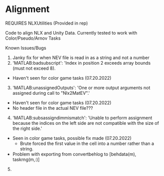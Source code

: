 # Alignment
REQUIRES NLXUtilities (Provided in rep)

Code to align NLX and Unity Data.
Currently tested to work with Color/Pseudo/Arnov Tasks


Known Issues/Bugs
1. Janky fix for when NEV file is read in as a string and not a number
2. 'MATLAB:badsubscript': 'Index in position 2 exceeds array bounds (must not exceed 8).
  - Haven't seen for color game tasks (07.20.2022)
3. 'MATLAB:unassignedOutputs': 'One or more output arguments not assigned during call to "Nlx2MatEV".'
  - Haven't seen for color game tasks (07.20.2022)
  - No header file in the actual NEV file???
4. 'MATLAB:subsassigndimmismatch': 'Unable to perform assignment because the indices on the left side are not compatible with the size of the right side.'
  - Seen in color game tasks, possible fix made (07.20.2022)
    - Brute forced the first value in the cell into a number rather than a string.
  - Problem with exporting from convertbehlog to [behdata(m), taskrng(m,:)]

5.
